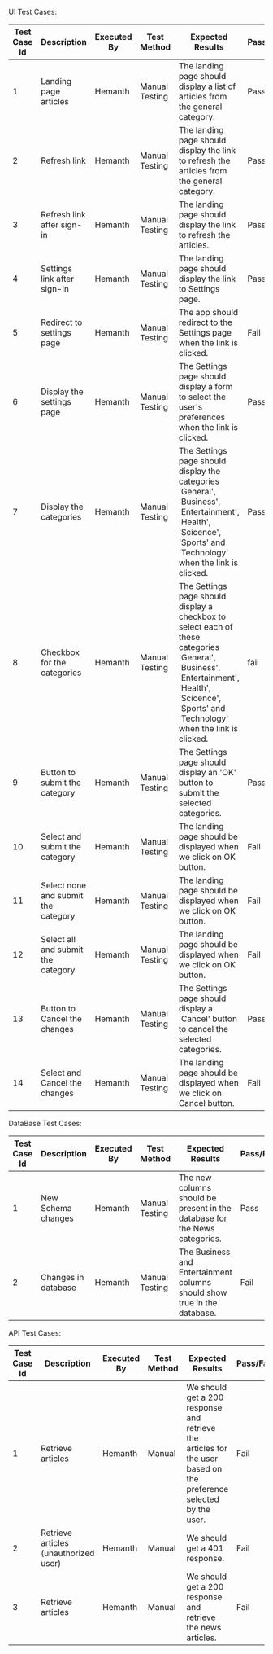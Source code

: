 UI Test Cases:

| Test Case Id | Description | Executed By | Test Method | Expected Results | Pass/Fail |
| ------------ | ----------- | ----------- | ----------- | ---------------- | --------- |
| 1 | Landing page articles | Hemanth | Manual Testing | The landing page should display a list of articles from the general category. | Pass |
| 2 | Refresh link | Hemanth | Manual Testing | The landing page should display the link to refresh the articles from the general category. | Pass |
| 3 | Refresh link after sign-in | Hemanth | Manual Testing | The landing page should display the link to refresh the articles. | Pass |
| 4 | Settings link after sign-in | Hemanth | Manual Testing | The landing page should display the link to Settings page. | Pass |
| 5 | Redirect to settings page | Hemanth | Manual Testing | The app should redirect to the Settings page when the link is clicked. | Fail |
| 6 | Display the settings page | Hemanth | Manual Testing | The Settings page should display a form to select the user's preferences when the link is clicked. | Pass |
| 7 | Display the categories | Hemanth | Manual Testing | The Settings page should display the categories 'General', 'Business', 'Entertainment', 'Health', 'Scicence', 'Sports' and 'Technology' when the link is clicked. | Pass |
| 8 | Checkbox for the categories | Hemanth | Manual Testing | The Settings page should display a checkbox to select each of these categories 'General', 'Business', 'Entertainment', 'Health', 'Scicence', 'Sports' and 'Technology' when the link is clicked. | fail |
| 9 | Button to submit the category | Hemanth | Manual Testing | The Settings page should display an 'OK' button to submit the selected categories. | Pass |
| 10 | Select and submit the category | Hemanth | Manual Testing | The landing page should be displayed when we click on OK button. | Fail |
| 11 | Select none and submit the category | Hemanth | Manual Testing | The landing page should be displayed when we click on OK button. | Fail |
| 12 | Select all and submit the category | Hemanth | Manual Testing | The landing page should be displayed when we click on OK button. | Fail |
| 13 | Button to Cancel the changes | Hemanth | Manual Testing | The Settings page should display a 'Cancel' button to cancel the selected categories. | Pass |
| 14 | Select and Cancel the changes | Hemanth | Manual Testing | The landing page should be displayed when we click on Cancel button. | Fail |



DataBase Test Cases:

| Test Case Id | Description | Executed By | Test Method | Expected Results | Pass/Fail |
| ------------ | ----------- | ----------- | ----------- | ---------------- | --------- |
| 1 | New Schema changes | Hemanth | Manual Testing | The new columns should be present in the database for the News categories. | Pass |
| 2 | Changes in database | Hemanth | Manual Testing | The Business and Entertainment columns should show true in the database. | Fail |


API Test Cases:

| Test Case Id | Description | Executed By | Test Method | Expected Results | Pass/Fail |
| ------------ | ----------- | ----------- | ----------- | ---------------- | --------- |
| 1 | Retrieve articles | Hemanth | Manual | We should get a 200 response and retrieve the articles for the user based on the preference selected by the user. | Fail |
| 2 | Retrieve articles (unauthorized user) | Hemanth | Manual | We should get a 401 response. | Fail |
| 3 | Retrieve articles | Hemanth | Manual | We should get a 200 response and retrieve the news articles. | Fail |

